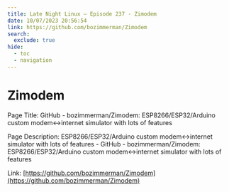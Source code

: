 ```yaml
---
title: Late Night Linux – Episode 237 - Zimodem
date: 10/07/2023 20:56:54
link: https://github.com/bozimmerman/Zimodem
search:
  exclude: true
hide:
  - toc
  - navigation
---
```


# Zimodem

Page Title: GitHub - bozimmerman/Zimodem: ESP8266/ESP32/Arduino custom modem<->internet simulator with lots of features

Page Description: ESP8266/ESP32/Arduino custom modem<->internet simulator with lots of features - GitHub - bozimmerman/Zimodem: ESP8266/ESP32/Arduino custom modem<->internet simulator with lots of features 

Link: [https://github.com/bozimmerman/Zimodem](https://github.com/bozimmerman/Zimodem)
